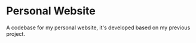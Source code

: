 # Personal Website

A codebase for my personal website, it's developed based on my previous project.
